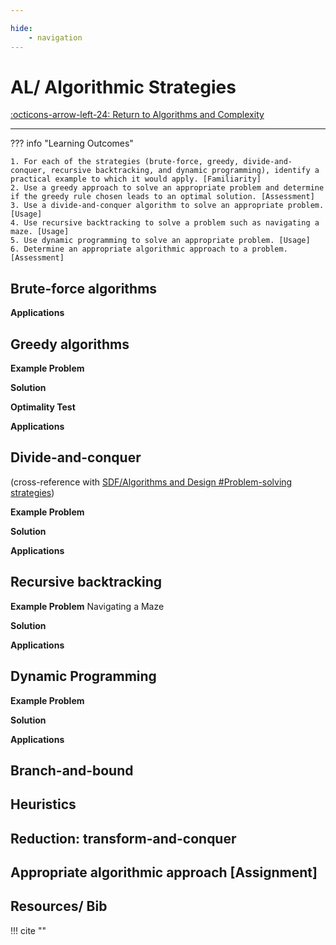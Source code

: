 ```yaml
---

hide:
    - navigation
---
```

# AL/ Algorithmic Strategies

[:octicons-arrow-left-24: Return to Algorithms and Complexity](/Knowledge-Notebook/Algorithms-Complexity/)

---

??? info "Learning Outcomes"

    1. For each of the strategies (brute-force, greedy, divide-and-conquer, recursive backtracking, and dynamic programming), identify a practical example to which it would apply. [Familiarity]
    2. Use a greedy approach to solve an appropriate problem and determine if the greedy rule chosen leads to an optimal solution. [Assessment]
    3. Use a divide-and-conquer algorithm to solve an appropriate problem. [Usage]
    4. Use recursive backtracking to solve a problem such as navigating a maze. [Usage]
    5. Use dynamic programming to solve an appropriate problem. [Usage]
    6. Determine an appropriate algorithmic approach to a problem. [Assessment]

## Brute-force algorithms

**Applications**

## Greedy algorithms

**Example Problem**

**Solution**

**Optimality Test**

**Applications**

## Divide-and-conquer

(cross-reference with [SDF/Algorithms and Design #Problem-solving strategies](../../Software-Development-Fundamentals/Algorithms-Design#Problem-solving-strategies))

**Example Problem**

**Solution**

**Applications**

## Recursive backtracking

**Example Problem**
Navigating a Maze

**Solution**

**Applications**

## Dynamic Programming

**Example Problem**

**Solution**

**Applications**

## Branch-and-bound

<!-- https://s2.smu.edu/~olinick/cse3360/lectures/b-and-b/l22.html -->

## Heuristics

## Reduction: transform-and-conquer

## Appropriate algorithmic approach [Assignment]

## Resources/ Bib

!!! cite ""